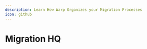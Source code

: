 ```yaml
---
description: Learn How Warp Organizes your Migration Processes
icon: github
---
```


# Migration HQ

